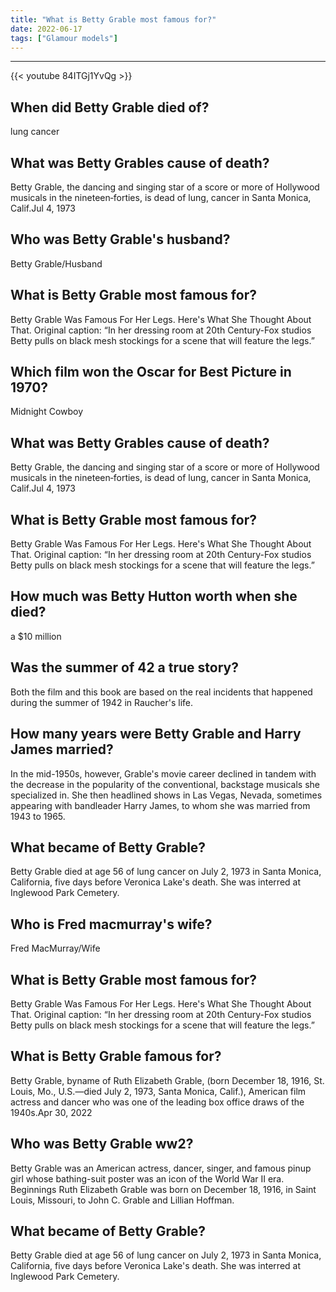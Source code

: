 ```yaml
---
title: "What is Betty Grable most famous for?"
date: 2022-06-17
tags: ["Glamour models"]
---
```


---
{{< youtube 84ITGj1YvQg >}}
## When did Betty Grable died of?
lung cancer

## What was Betty Grables cause of death?
Betty Grable, the dancing and singing star of a score or more of Hollywood musicals in the nineteen‐forties, is dead of lung, cancer in Santa Monica, Calif.Jul 4, 1973

## Who was Betty Grable's husband?
Betty Grable/Husband

## What is Betty Grable most famous for?
Betty Grable Was Famous For Her Legs. Here's What She Thought About That. Original caption: “In her dressing room at 20th Century-Fox studios Betty pulls on black mesh stockings for a scene that will feature the legs.”

## Which film won the Oscar for Best Picture in 1970?
Midnight Cowboy

## What was Betty Grables cause of death?
Betty Grable, the dancing and singing star of a score or more of Hollywood musicals in the nineteen‐forties, is dead of lung, cancer in Santa Monica, Calif.Jul 4, 1973

## What is Betty Grable most famous for?
Betty Grable Was Famous For Her Legs. Here's What She Thought About That. Original caption: “In her dressing room at 20th Century-Fox studios Betty pulls on black mesh stockings for a scene that will feature the legs.”

## How much was Betty Hutton worth when she died?
a $10 million

## Was the summer of 42 a true story?
Both the film and this book are based on the real incidents that happened during the summer of 1942 in Raucher's life.

## How many years were Betty Grable and Harry James married?
In the mid-1950s, however, Grable's movie career declined in tandem with the decrease in the popularity of the conventional, backstage musicals she specialized in. She then headlined shows in Las Vegas, Nevada, sometimes appearing with bandleader Harry James, to whom she was married from 1943 to 1965.

## What became of Betty Grable?
Betty Grable died at age 56 of lung cancer on July 2, 1973 in Santa Monica, California, five days before Veronica Lake's death. She was interred at Inglewood Park Cemetery.

## Who is Fred macmurray's wife?
Fred MacMurray/Wife

## What is Betty Grable most famous for?
Betty Grable Was Famous For Her Legs. Here's What She Thought About That. Original caption: “In her dressing room at 20th Century-Fox studios Betty pulls on black mesh stockings for a scene that will feature the legs.”

## What is Betty Grable famous for?
Betty Grable, byname of Ruth Elizabeth Grable, (born December 18, 1916, St. Louis, Mo., U.S.—died July 2, 1973, Santa Monica, Calif.), American film actress and dancer who was one of the leading box office draws of the 1940s.Apr 30, 2022

## Who was Betty Grable ww2?
Betty Grable was an American actress, dancer, singer, and famous pinup girl whose bathing-suit poster was an icon of the World War II era. Beginnings Ruth Elizabeth Grable was born on December 18, 1916, in Saint Louis, Missouri, to John C. Grable and Lillian Hoffman.

## What became of Betty Grable?
Betty Grable died at age 56 of lung cancer on July 2, 1973 in Santa Monica, California, five days before Veronica Lake's death. She was interred at Inglewood Park Cemetery.

